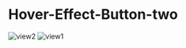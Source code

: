 # Hover-Effect-Button-two

![view2](https://user-images.githubusercontent.com/68276852/132255020-4263624a-d96e-4646-bca6-f5f6e8994e51.png)
![view1](https://user-images.githubusercontent.com/68276852/132255023-de2e9d3e-a5a4-47e5-84a6-90ce0e2c7a21.png)
